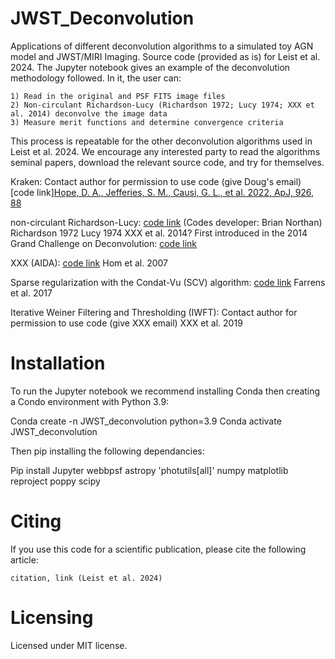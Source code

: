 # JWST_Deconvolution
Applications of different deconvolution algorithms to a simulated toy AGN model and JWST/MIRI Imaging. Source code (provided as is) for Leist et al. 2024. The Jupyter notebook gives an example of the deconvolution methodology followed. In it, the user can:

	1) Read in the original and PSF FITS image files
	2) Non-circulant Richardson-Lucy (Richardson 1972; Lucy 1974; XXX et al. 2014) deconvolve the image data
	3) Measure merit functions and determine convergence criteria

This process is repeatable for the other deconvolution algorithms used in Leist et al. 2024. We encourage any interested party to read the algorithms seminal papers, download the relevant source code, and try for themselves.

Kraken: Contact author for permission to use code (give Doug's email)
        [code link][Hope, D. A., Jefferies, S. M., Causi, G. L., et al. 2022, ApJ, 926, 88](https://iopscience.iop.org/article/10.3847/1538-4357/ac2df3)
        
non-circulant Richardson-Lucy: [code link](https://github.com/clij/clij2-fft) (Codes developer: Brian Northan)
                 Richardson 1972
                 Lucy 1974
                 XXX et al. 2014?
                 First introduced in the 2014 Grand Challenge on Deconvolution: [code link](https://bigwww.epfl.ch/deconvolution/challenge2013/index.html?p=doc_math_rl)

XXX (AIDA): [code link](https://github.com/erikhom/aida)
            Hom et al. 2007

Sparse regularization with the Condat-Vu (SCV) algorithm: [code link](https://github.com/CEA-COSMIC/pysap-astro)
                                                          Farrens et al. 2017

Iterative Weiner Filtering and Thresholding (IWFT): Contact author for permission to use code (give XXX email)
                                                    XXX et al. 2019

# Installation
To run the Jupyter notebook we recommend installing Conda then creating a Condo environment with Python 3.9:

Conda create -n JWST_deconvolution python=3.9
Conda activate JWST_deconvolution

Then pip installing the following dependancies:

Pip install Jupyter
	    webbpsf
	    astropy
	    'photutils[all]'
	    numpy
	    matplotlib
	    reproject
	    poppy
	    scipy
     
# Citing
If you use this code for a scientific publication, please cite the following article:

	citation, link (Leist et al. 2024)
 
# Licensing
Licensed under MIT license.
